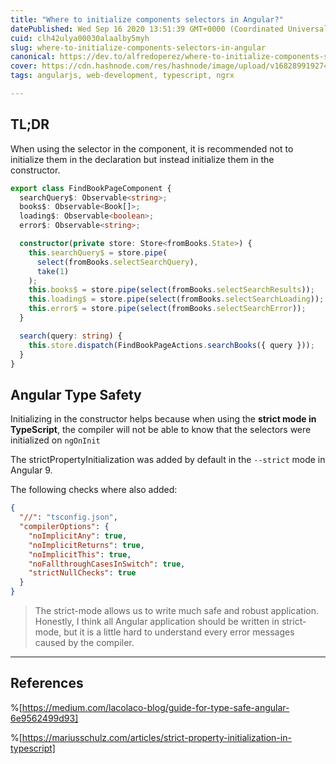 ```yaml
---
title: "Where to initialize components selectors in Angular?"
datePublished: Wed Sep 16 2020 13:51:39 GMT+0000 (Coordinated Universal Time)
cuid: clh42ulya00030alaalby5myh
slug: where-to-initialize-components-selectors-in-angular
canonical: https://dev.to/alfredoperez/where-to-initialize-components-selectors-in-angular-a0g
cover: https://cdn.hashnode.com/res/hashnode/image/upload/v1682899192740/9c1ab5c9-9125-46c1-b5e9-a9258ac735ce.png
tags: angularjs, web-development, typescript, ngrx

---
```


## TL;DR

When using the selector in the component, it is recommended not to initialize them in the declaration but instead initialize them in the constructor.

```typescript
export class FindBookPageComponent {
  searchQuery$: Observable<string>;
  books$: Observable<Book[]>;
  loading$: Observable<boolean>;
  error$: Observable<string>;

  constructor(private store: Store<fromBooks.State>) {
    this.searchQuery$ = store.pipe(
      select(fromBooks.selectSearchQuery),
      take(1)
    );
    this.books$ = store.pipe(select(fromBooks.selectSearchResults));
    this.loading$ = store.pipe(select(fromBooks.selectSearchLoading));
    this.error$ = store.pipe(select(fromBooks.selectSearchError));
  }

  search(query: string) {
    this.store.dispatch(FindBookPageActions.searchBooks({ query }));
  }
}
```

## Angular Type Safety

Initializing in the constructor helps because when using the **strict mode in TypeScript**, the compiler will not be able to know that the selectors were initialized on `ngOnInit`

The strictPropertyInitialization was added by default in the `--strict` mode in Angular 9.

The following checks where also added:

```json
{
  "//": "tsconfig.json",
  "compilerOptions": {
    "noImplicitAny": true,
    "noImplicitReturns": true,
    "noImplicitThis": true,
    "noFallthroughCasesInSwitch": true,
    "strictNullChecks": true
  }
}
```

> The strict-mode allows us to write much safe and robust application. Honestly, I think all Angular application should be written in strict-mode, but it is a little hard to understand every error messages caused by the compiler.

---

## References

%[https://medium.com/lacolaco-blog/guide-for-type-safe-angular-6e9562499d93] 

%[https://mariusschulz.com/articles/strict-property-initialization-in-typescript]